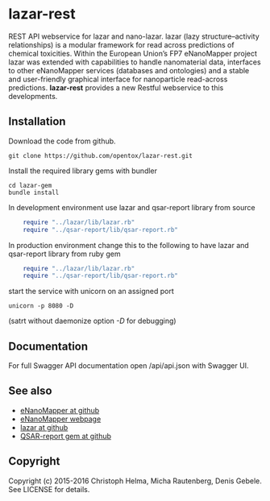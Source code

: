 # lazar-rest

REST API webservice for lazar and nano-lazar.
lazar (lazy structure–activity relationships) is a modular framework for read across predictions of chemical toxicities. Within the European Union’s FP7 eNanoMapper project lazar was extended with capabilities to handle nanomaterial data, interfaces to other eNanoMapper services (databases and ontologies) and a stable and user-friendly graphical interface for nanoparticle read-across predictions. **lazar-rest** provides a new Restful webservice to this developments.

## Installation

Download the code from github.

```
git clone https://github.com/opentox/lazar-rest.git
```
Install the required library gems with bundler
```
cd lazar-gem
bundle install
```

In development environment use lazar and qsar-report library from source

```ruby
    require "../lazar/lib/lazar.rb"
    require "../qsar-report/lib/qsar-report.rb"
```

In production environment change this to the following to have lazar and qsar-report library from ruby gem

```ruby
    require "../lazar/lib/lazar.rb"
    require "../qsar-report/lib/qsar-report.rb"
```

start the service with unicorn on an assigned port
```
unicorn -p 8080 -D
```
(satrt without daemonize option *-D* for debugging)

## Documentation

For full Swagger API documentation open /api/api.json with Swagger UI.

## See also
* [eNanoMapper at github](https://github.com/enanomapper)
* [eNanoMapper webpage](http://enanomapper.net)
* [lazar at github](https://github.com/opentox/lazar)
* [QSAR-report gem at github](https://github.com/opentox/qsar-report)


## Copyright

Copyright (c) 2015-2016 Christoph Helma, Micha Rautenberg, Denis Gebele. See LICENSE for details.